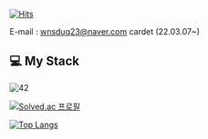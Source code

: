 [![Hits](https://hits.seeyoufarm.com/api/count/incr/badge.svg?url=https%3A%2F%2Fgithub.com%2Fwnsduq23%2Fhit-counter&count_bg=%2313DDA8&title_bg=%23555555&icon=github.svg&icon_color=%23E7E7E7&title=hits&edge_flat=false)](https://hits.seeyoufarm.com)

E-mail : wnsduq23@naver.com cardet (22.03.07~)

## 💻 My Stack
<img alt="42" src ="https://img.shields.io/badge/42-000000.svg?&style=for-the-badge&logo=Cardet&logoColor=000000"/>

[![Solved.ac
프로필](http://mazassumnida.wtf/api/mini/generate_badge?boj=wnsduq23)](https://solved.ac/wnsduq23)


[![Top Langs](https://github-readme-stats.vercel.app/api/top-langs/?username=wnsduq23)](https://github.com/wnsduq23/github-readme-stats)
